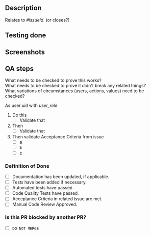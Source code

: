 ## Description

Relates to #_issueid_. (or closes?)

## Testing done

## Screenshots

## QA steps

What needs to be checked to prove this works?  
What needs to be checked to prove it didn't break any related things?  
What variations of circumstances (users, actions, values) need to be checked?

As user _uid_ with _user_role_

1. Do this
    - [ ] Validate that
2. Then
    - [ ] Validate that
3. Then validate Acceptance Criteria from issue
    - [ ] a
    - [ ] b
    - [ ] c

### Definition of Done

- [ ] Documentation has been updated, if applicable.
- [ ] Tests have been added if necessary.
- [ ] Automated tests have passed.
- [ ] Code Quality Tests have passed.
- [ ] Acceptance Criteria in related issue are met.
- [ ] Manual Code Review Approved.

### Is this PR blocked by another PR?

- [ ] `DO NOT MERGE`
